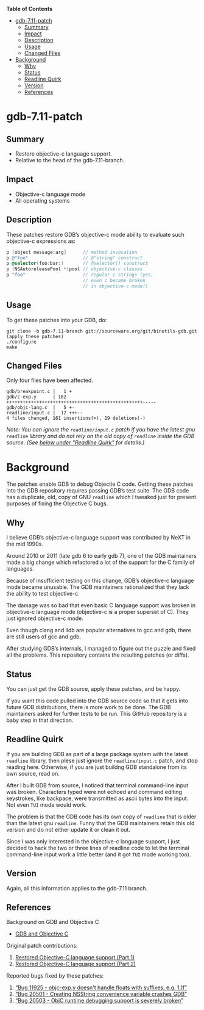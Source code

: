 <!-- markdown-toc start - Don't edit this section. Run M-x markdown-toc-refresh-toc -->
**Table of Contents**

- [gdb-7.11-patch](#gdb-711-patch)
    - [Summary](#summary)
    - [Impact](#impact)
    - [Description](#description)
    - [Usage](#usage)
    - [Changed Files](#changed-files)
- [Background](#background)
    - [Why](#why)
    - [Status](#status)
    - [Readline Quirk](#readline-quirk)
    - [Version](#version)
    - [References](#references)

<!-- markdown-toc end -->

# gdb-7.11-patch


## Summary

* Restore objective-c language support.
* Relative to the head of the gdb-7.11-branch.


## Impact

* Objective-c language mode
* All operating systems


## Description

These patches restore GDB’s objective-c mode ability to evaluate such
objective-c expressions as:

```objective-c
p [object message:arg]      // method invocation
p @"foo"                    // @"string" construct
p @selector(foo:bar:)       // @selector() construct
p (NSAutoreleasePool *)pool // objective-c classes
p "foo"                     // regular c strings (yes,
                            // even c became broken
                            // in objective-c mode!)
```


## Usage

To get these patches into your GDB, do:

```
git clone -b gdb-7.11-branch git://sourceware.org/git/binutils-gdb.git
(apply these patches)
./configure
make
```


## Changed Files

Only four files have been affected.

```
gdb/breakpoint.c |   1 +
gdb/c-exp.y      | 162 ++++++++++++++++++++++++++++++++++++++++++++++++++-----
gdb/objc-lang.c  |   5 +-
readline/input.c |  12 +++--
4 files changed, 161 insertions(+), 19 deletions(-)
```

*Note: You can ignore the `readline/input.c` patch if you have the
latest gnu `readline` library and do not rely on the old copy of
`readline` inside the GDB source. (See [below under “Readline
Quirk”](#readlinequirk) for details.)*


# Background

The patches enable GDB to debug Objectie C code. Getting these patches
into the GDB repository requires passing GDB’s test suite. The GDB
code has a duplicate, old, copy of GNU `readline` which I tweaked just
for present purposes of fixing the Objective C bugs.


## Why

I believe GDB’s objective-c language support was contributed by
NeXT in the mid 1990s.

Around 2010 or 2011 (late gdb 6 to early gdb 7), one of the GDB
maintainers made a big change which refactored a lot of the support
for the C family of languages.

Because of insufficient testing on this change, GDB’s objective-c
language mode became unusable. The GDB maintainers rationalized that
they lack the ability to test objective-c.

The damage was so bad that even basic C language support was broken in
objective-c language mode (objective-c is a proper superset of C).
They just ignored objective-c mode.

Even though clang and lldb are popular alternatives to gcc and gdb,
there are still users of gcc and gdb.

After studying GDB’s internals, I managed to figure out the puzzle and
fixed all the problems. This repository contains the resulting patches
(or diffs).


## Status

You can just get the GDB source, apply these patches, and be happy.

If you want this code pulled into the GDB source code so that it gets
into future GDB distributions, there is more work to be done. The GDB
maintainers asked for further tests to be run. This GitHub repository
is a baby step in that direction.


## Readline Quirk

If you are building GDB as part of a large package system with the
latest `readline` library, then plese just ignore the
`readline/input.c` patch, and stop reading here. Otherwise, if you are
just buildng GDB standalone from its own source, read on.

After I built GDB from source, I noticed that terminal command-line
input was broken. Characters typed were not echoed and command editing
keystrokes, like backpace, were transmitted as ascii bytes into the
input. Not even `TUI` mode would work.

The problem is that the GDB code has its own copy of `readline` that
is older than the latest gnu `readline`. Funny that the GDB
maintainers retain this old version and do not either update it or
clean it out.

Since I was only interested in the objective-c language support, I
just decided to hack the two or three lines of readline code to let
the terminal command-line input work a little better (and it got `TUI`
mode working too).


## Version

Again, all this information applies to the gdb-7.11 branch.


## References

Background on GDB and Objective C

* [GDB and Objective C](https://sourceware.org/ml/gdb-patches/2016-09/msg00170.html)

Original patch contributions:

1. [Restored Objective-C language support (Part 1)](https://sourceware.org/ml/gdb-patches/2016-09/msg00100.html)
1. [Restored Objective-C language support (Part 2)](https://sourceware.org/ml/gdb-patches/2016-09/msg00382.html)

Reported bugs fixed by these patches:

1. [“Bug 11925 - objc-exp.y doesn't handle floats with suffixes, e.g. 1.1f”](https://sourceware.org/bugzilla/show_bug.cgi?id=11925)
1. [“Bug 20501 - Creating NSString convenience variable crashes GDB”](https://sourceware.org/bugzilla/show_bug.cgi?id=20501)
1. [“Bug 20503 - ObjC runtime debugging support is severely broken”](https://sourceware.org/bugzilla/show_bug.cgi?id=20503)
